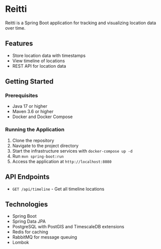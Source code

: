 # Reitti

Reitti is a Spring Boot application for tracking and visualizing location data over time.

## Features

- Store location data with timestamps
- View timeline of locations
- REST API for location data

## Getting Started

### Prerequisites

- Java 17 or higher
- Maven 3.6 or higher
- Docker and Docker Compose

### Running the Application

1. Clone the repository
2. Navigate to the project directory
3. Start the infrastructure services with `docker-compose up -d`
4. Run `mvn spring-boot:run`
5. Access the application at `http://localhost:8080`

## API Endpoints

- `GET /api/timeline` - Get all timeline locations

## Technologies

- Spring Boot
- Spring Data JPA
- PostgreSQL with PostGIS and TimescaleDB extensions
- Redis for caching
- RabbitMQ for message queuing
- Lombok
